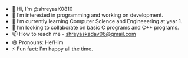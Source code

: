 - 👋 Hi, I’m @shreyasK0810
- 👀 I’m interested in programming and working on development.
- 🌱 I’m currently learning Computer Science and Engineeering at year 1.
- 💞️ I’m looking to collaborate on basic C programs and C++ programs.
- 📫 How to reach me - shreyaskadav06@gmail.com 
- 😄 Pronouns: He/Him
- ⚡ Fun fact: I'm happy all the time.

<!---
shreyasK0810/shreyasK0810 is a ✨ special ✨ repository because its `README.md` (this file) appears on your GitHub profile.
You can click the Preview link to take a look at your changes.
--->
